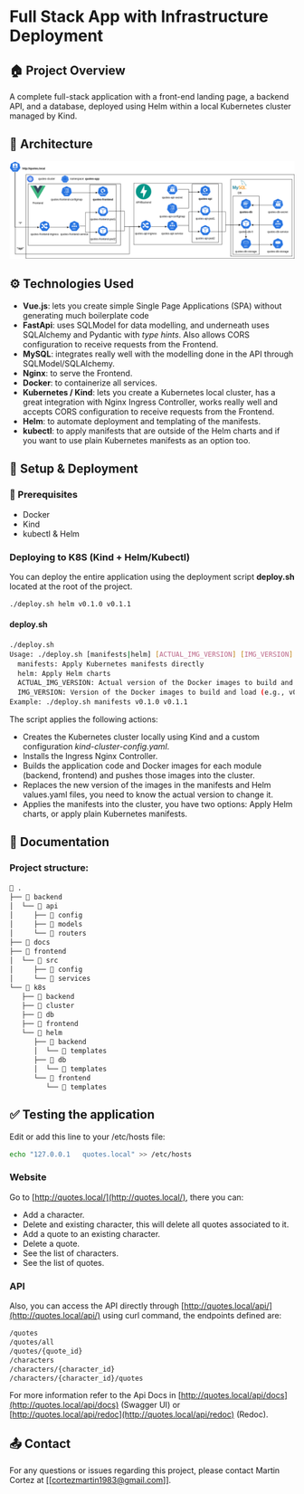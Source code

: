 # Full Stack App with Infrastructure Deployment

## 🏠 Project Overview

A complete full-stack application with a front-end landing page, a backend API, and a database, deployed using Helm within a local Kubernetes cluster managed by Kind.

## 🚀 Architecture

![cluster](docs/quotes-app.png)

## ⚙️ Technologies Used

- **Vue.js**: lets you create simple Single Page Applications (SPA) without generating much boilerplate code
- **FastApi**: uses SQLModel for data modelling, and underneath uses SQLAlchemy and Pydantic with *type hints*. Also allows CORS configuration to receive requests from the Frontend.
- **MySQL**: integrates really well with the modelling done in the API through SQLModel/SQLAlchemy.
- **Nginx**: to serve the Frontend.
- **Docker**: to containerize all services.
- **Kubernetes / Kind**: lets you create a Kubernetes local cluster, has a great integration with Nginx Ingress Controller, works really well and accepts CORS configuration to receive requests from the Frontend.
- **Helm**: to automate deployment and templating of the manifests.
- **kubectl**: to apply manifests that are outside of the Helm charts and if you want to use plain Kubernetes manifests as an option too.

## 🚧 Setup & Deployment

### 🔧 Prerequisites

- Docker
- Kind
- kubectl & Helm

### Deploying to K8S (Kind + Helm/Kubectl)

You can deploy the entire application using the deployment script **deploy.sh** located at the root of the project.

```bash
./deploy.sh helm v0.1.0 v0.1.1
```

#### deploy.sh

```bash
./deploy.sh
Usage: ./deploy.sh [manifests|helm] [ACTUAL_IMG_VERSION] [IMG_VERSION]
  manifests: Apply Kubernetes manifests directly
  helm: Apply Helm charts
  ACTUAL_IMG_VERSION: Actual version of the Docker images to build and load (e.g., v0.1.0), check manifests and helm charts for the correct version
  IMG_VERSION: Version of the Docker images to build and load (e.g., v0.1.1), this is the version that will be used in the manifests and helm charts
Example: ./deploy.sh manifests v0.1.0 v0.1.1
```

The script applies the following actions:

- Creates the Kubernetes cluster locally using Kind and a custom configuration *kind-cluster-config.yaml*.
- Installs the Ingress Nginx Controller.
- Builds the application code and Docker images for each module (backend, frontend) and pushes those images into the cluster.
- Replaces the new version of the images in the manifests and Helm values.yaml files, you need to know the actual version to change it.
- Applies the manifests into the cluster, you have two options: Apply Helm charts, or apply plain Kubernetes manifests.

## 📖 Documentation

### Project structure:​

```text
 .
├──  backend
│  └──  api
│     ├──  config
│     ├──  models
│     └──  routers
├──  docs
├──  frontend
│  └──  src
│     ├──  config
│     └──  services
└──  k8s
   ├──  backend
   ├──  cluster
   ├──  db
   ├──  frontend
   └──  helm
      ├──  backend
      │  └──  templates
      ├──  db
      │  └──  templates
      └──  frontend
         └──  templates
```

## ✅ Testing the application

Edit or add this line to your /etc/hosts file:

```bash
echo "127.0.0.1   quotes.local" >> /etc/hosts
```

### Website

Go to [http://quotes.local/](http://quotes.local/), there you can:

- Add a character.
- Delete and existing character, this will delete all quotes associated to it.
- Add a quote to an existing character.
- Delete a quote.
- See the list of characters.
- See the list of quotes.

### API

Also, you can access the API directly through [http://quotes.local/api/](http://quotes.local/api/) using curl command, the endpoints defined are:

```text
/quotes
/quotes/all
/quotes/{quote_id}
/characters
/characters/{character_id}
/characters/{character_id}/quotes
```

For more information refer to the Api Docs in [http://quotes.local/api/docs](http://quotes.local/api/docs) (Swagger UI) or [http://quotes.local/api/redoc](http://quotes.local/api/redoc) (Redoc).

## 📤 Contact

For any questions or issues regarding this project, please contact Martin Cortez at [[cortezmartin1983@gmail.com]].
